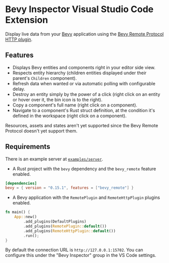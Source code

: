 # Bevy Inspector Visual Studio Code Extension

Display live data from your [Bevy](https://bevyengine.org/) application using the [Bevy Remote Protocol HTTP plugin](https://docs.rs/bevy_remote/latest/bevy_remote/).

## Features

- Displays Bevy entities and components right in your editor side view.
- Respects entity hierarchy (children entities displayed under their parent's `Children` component).
- Refresh data when wanted or via automatic polling with configurable delay.
- Destroy an entity simply by the power of a click (right click on an entity or hover over it, the bin icon is to the right).
- Copy a component's full name (right click on a component).
- Navigate to a component's Rust struct definition, at the condition it's defined in the workspace (right click on a component).

Resources, assets and states aren't yet supported since the Bevy Remote Protocol doesn't yet support them.

## Requirements

There is an example server at [`examples/server`](./examples/server/).

- A Rust project with the `bevy` dependency and the `bevy_remote` feature enabled.

```toml
[dependencies]
bevy = { version = "0.15.1", features = ["bevy_remote"] }
```

- A Bevy application with the `RemotePlugin` and `RemoteHttpPlugin` plugins enabled.

```rust
fn main() {
    App::new()
        .add_plugins(DefaultPlugins)
        .add_plugins(RemotePlugin::default())
        .add_plugins(RemoteHttpPlugin::default())
        .run();
}
```

By default the connection URL is `http://127.0.0.1:15702`. You can configure this under the "Bevy Inspector" group in the VS Code settings.
